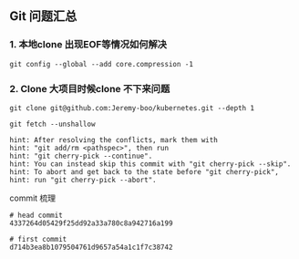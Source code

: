 ## Git 问题汇总

### 1. 本地clone 出现EOF等情况如何解决

```
git config --global --add core.compression -1
```



### 2. Clone 大项目时候clone 不下来问题

```
git clone git@github.com:Jeremy-boo/kubernetes.git --depth 1

git fetch --unshallow

hint: After resolving the conflicts, mark them with
hint: "git add/rm <pathspec>", then run
hint: "git cherry-pick --continue".
hint: You can instead skip this commit with "git cherry-pick --skip".
hint: To abort and get back to the state before "git cherry-pick",
hint: run "git cherry-pick --abort".
```



commit 梳理

```
# head commit
4337264d05429f25dd92a33a780c8a942716a199

# first commit
d714b3ea8b1079504761d9657a54a1c1f7c38742
```




